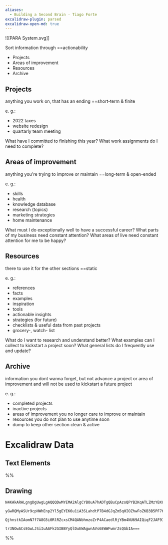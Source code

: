 ```yaml
---
aliases:
  - Building a Second Brain - Tiago Forte
excalidraw-plugin: parsed
excalidraw-open-md: true
---
```



![[PARA System.svg]]

Sort information through ==actionability
- Projects
- Areas of improvement
- Resources
- Archive

## Projects
anything you work on, that has an ending
==short-term & finite

e. g.:
- 2022 taxes
- website redesign
- quartarly team meeting

What have I committed to finishing this year?
What work assignments do I need to complete?

## Areas of improvement
anything you're trying to improve or maintain
==long-term & open-ended

e. g.:
- skills
- health
- knowledge database
- research (topics)
- marketing strategies
- home maintenance

What must I do exceptionally well to have a successful career?
What parts of my business need constant attention?
What areas of live need constant attention for me to be happy?

## Resources
there to use it for the other sections
==static

e. g.: 
- references
- facts
- examples
- inspiration
- tools
- actionable insights
- strategies (for future)
- checklists & useful data from past projects
- grocery-, watch- list

What do I want to research and understand better?
What examples can I collect to kickstart a project soon?
What general lists do I frequently use and update?

## Archive
information you dont wanna forget, but not advance a project or area of improvement and will not be used to kickstart a future project

e. g.: 
- completed projects
- inactive projects
- areas of improvement you no longer care to improve or maintain
- resources you do not plan to use anytime soon
- dump to keep other section clean & active


# Excalidraw Data
## Text Elements
%%
## Drawing
```compressed-json
N4KAkARALgngDgUwgLgAQQQDwMYEMA2AlgCYBOuA7hADTgQBuCpAzoQPYB2KqATLZMzYBXUtiRoIACyhQ4zZAHoFAc0JRJQgEYA6bGwC2CgF7N6hbEcK4OCtptbErHALRY8RMpWdx8Q1TdIEfARcZgRmBShcZQUebTiANho6IIR9BA4oZm4AbQBdfghcODgAZSiocVRQMEh1NKqIYlxSAGtk2oZCBAoAIVxsVuVSYQ5iAGE2fDZSbggAYgAzZZWO

yGwRQMyASUr9cpHWhEnp2Yl5gEYEK6u1iA3SLahdtP7B4dGJqZm5qHIOZhwFoZKB3B5PF76ABihHw+HKMGCc0EHjBmxBkIObCOAHUSOpuHxwOt0Ts9lijgikRIUSQ0Y8MXsAErCZSSDjhbJoC78EkMslpADyQOwahg3AuAAZJbz7qTnnsoZwoFDcPpYeLubLwYy0krMqVCEYqjwZcS5fyFWkACpYKAAQSIyi4EmCi1B2vlmKipAdjzYFEkIWI3A4

QjhnstkIAomN7f7A8G5i0RlRZcxsCM4QANbhmzoZrP4ACaedlRjYBm4NU69AIQiqF2JAF9IxDmZ8OcwuegRkIxndhiRDcbQ+H8LKh19TtXiZBelMQ+dxgBOVerqFQtaQJkIZThlpzebRgAip9Pm4gLbbIIpCGFUHYALHEfNcECZmEzAA4qRh0aqjDV9OkWch0l3MYmEIDhlFnWpIAyXBNGCJdUD+BteXWIg4G4dCEEwiAODVKo8II4QoCIDlcNIB

tr3NOwACsEGwLJSiIuAAFk2GIBBYyQlDuEWAgwnAVs6EWWFwmrZsQGbIA===
```
%%